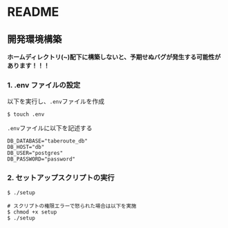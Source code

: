 # README

## 開発環境構築

**ホームディレクトリ(~)配下に構築しないと、予期せぬバグが発生する可能性があります！！！**

### 1. .env ファイルの設定

以下を実行し、`.env`ファイルを作成

```
$ touch .env
```

`.env`ファイルに以下を記述する

```
DB_DATABASE="taberoute_db"
DB_HOST="db"
DB_USER="postgres"
DB_PASSWORD="password"
```

### 2. セットアップスクリプトの実行

```
$ ./setup

# スクリプトの権限エラーで怒られた場合は以下を実施
$ chmod +x setup
$ ./setup
```
